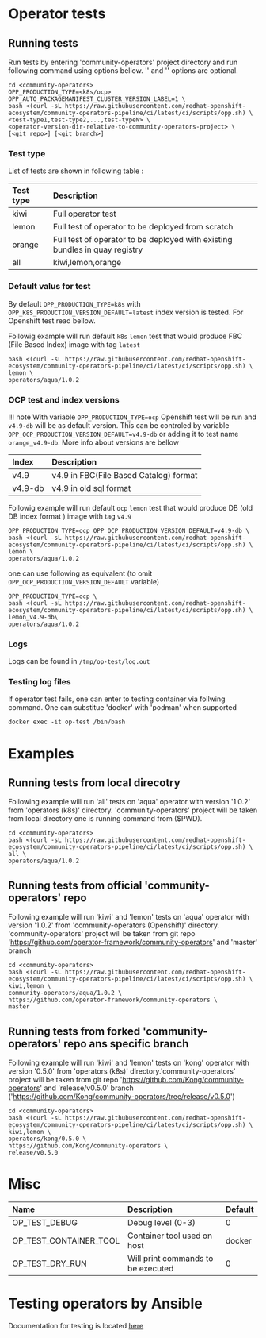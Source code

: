 # Operator tests

## Running tests
Run tests by entering 'community-operators' project directory and run following command using options bellow. '<git repo>' and '<git branch>' options are optional.
```
cd <community-operators>
OPP_PRODUCTION_TYPE=<k8s/ocp> OPP_AUTO_PACKAGEMANIFEST_CLUSTER_VERSION_LABEL=1 \
bash <(curl -sL https://raw.githubusercontent.com/redhat-openshift-ecosystem/community-operators-pipeline/ci/latest/ci/scripts/opp.sh) \
<test-type1,test-type2,...,test-typeN> \
<operator-version-dir-relative-to-community-operators-project> \
[<git repo>] [<git branch>]
```

### Test type

List of tests are shown in following table :

| Test type | Description |
| :-------- |:---------- |
| kiwi | Full operator test |
| lemon | Full test of operator to be deployed from scratch |
| orange | Full test of operator to be deployed with existing bundles in quay registry |
| all | kiwi,lemon,orange |

### Default valus for test

By default `OPP_PRODUCTION_TYPE=k8s` with `OPP_K8S_PRODUCTION_VERSION_DEFAULT=latest` index version is tested. For Openshift test read bellow. 

Followig example will run default `k8s` `lemon` test that would produce FBC (File Based Index) image with tag `latest`
```
bash <(curl -sL https://raw.githubusercontent.com/redhat-openshift-ecosystem/community-operators-pipeline/ci/latest/ci/scripts/opp.sh) \
lemon \
operators/aqua/1.0.2
```

### OCP test and index versions
!!! note
    With variable `OPP_PRODUCTION_TYPE=ocp` Openshift test will be run and `v4.9-db` will be as default version. This can be controled by variable `OPP_OCP_PRODUCTION_VERSION_DEFAULT=v4.9-db` or adding it to test name `orange_v4.9-db`. More info about versions are bellow

| Index | Description |
| :-------- |:---------- |
| v4.9 | v4.9 in FBC(File Based Catalog) format |
| v4.9-db | v4.9 in old sql format |

Followig example will run default `ocp` `lemon` test that would produce DB (old DB index format ) image with tag `v4.9`
```
OPP_PRODUCTION_TYPE=ocp OPP_OCP_PRODUCTION_VERSION_DEFAULT=v4.9-db \
bash <(curl -sL https://raw.githubusercontent.com/redhat-openshift-ecosystem/community-operators-pipeline/ci/latest/ci/scripts/opp.sh) \
lemon \
operators/aqua/1.0.2
```
one can use following as equivalent (to omit `OPP_OCP_PRODUCTION_VERSION_DEFAULT` variable)

```
OPP_PRODUCTION_TYPE=ocp \
bash <(curl -sL https://raw.githubusercontent.com/redhat-openshift-ecosystem/community-operators-pipeline/ci/latest/ci/scripts/opp.sh) \
lemon_v4.9-db\
operators/aqua/1.0.2
```

### Logs
Logs can be found in `/tmp/op-test/log.out`

### Testing log files
If operator test fails, one can enter to testing container via follwing command. One can substitue 'docker' with 'podman' when supported
```
docker exec -it op-test /bin/bash
```

# Examples

## Running tests from local direcotry
Following example will run 'all' tests on 'aqua' operator with version '1.0.2' from 'operators (k8s)' directory. 'community-operators' project will be taken from local directory one is running command from ($PWD).
```
cd <community-operators>
bash <(curl -sL https://raw.githubusercontent.com/redhat-openshift-ecosystem/community-operators-pipeline/ci/latest/ci/scripts/opp.sh) \
all \
operators/aqua/1.0.2
```

## Running tests from official 'community-operators' repo

Following example will run 'kiwi' and 'lemon' tests on 'aqua' operator with version '1.0.2' from 'community-operators (Openshift)' directory. 'community-operators' project will be taken from git repo 'https://github.com/operator-framework/community-operators' and 'master' branch
```
cd <community-operators>
bash <(curl -sL https://raw.githubusercontent.com/redhat-openshift-ecosystem/community-operators-pipeline/ci/latest/ci/scripts/opp.sh) \
kiwi,lemon \
community-operators/aqua/1.0.2 \
https://github.com/operator-framework/community-operators \
master
```

## Running tests from forked 'community-operators' repo ans specific branch
Following example will run 'kiwi' and 'lemon' tests on 'kong' operator with version '0.5.0' from 'operators (k8s)' directory.'community-operators' project will be taken from git repo 'https://github.com/Kong/community-operators' and 'release/v0.5.0' branch ('https://github.com/Kong/community-operators/tree/release/v0.5.0')
```
cd <community-operators>
bash <(curl -sL https://raw.githubusercontent.com/redhat-openshift-ecosystem/community-operators-pipeline/ci/latest/ci/scripts/opp.sh) \
kiwi,lemon \
operators/kong/0.5.0 \
https://github.com/Kong/community-operators \
release/v0.5.0
```

# Misc

|Name|Description|Default|
|:--------|:----------|:----|
|OP_TEST_DEBUG|Debug level (0-3)|0|
|OP_TEST_CONTAINER_TOOL|Container tool used on host|docker|
|OP_TEST_DRY_RUN|Will print commands to be executed|0|

# Testing operators by Ansible

Documentation for testing is located [here](https://github.com/redhat-operator-ecosystem/operator-test-playbooks/blob/upstream-community/doc/upstream/users/README.md)

